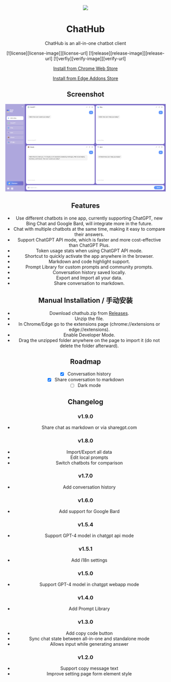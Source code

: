 <p align="center">
    <img src="./src/assets/icon.png" width="100">
</p>

<h1 align="center">ChatHub</h1>

<div align="center">

ChatHub is an all-in-one chatbot client

[![license][license-image]][license-url]
[![release][release-image]][release-url]
[![verfiy][verify-image]][verify-url]

[Install from Chrome Web Store](https://chathub.gg)

[Install from Edge Addons Store](https://microsoftedge.microsoft.com/addons/detail/chathub-allinone-chat/kdlmggoacmfoombiokflpeompajfljga)

## Screenshot

![Screenshot](screenshots/extension.png?raw=true)

## Features

- Use different chatbots in one app, currently supporting ChatGPT, new Bing Chat and Google Bard, will integrate more in the future.
- Chat with multiple chatbots at the same time, making it easy to compare their answers.
- Support ChatGPT API mode, which is faster and more cost-effective than ChatGPT Plus.
- Token usage stats when using ChatGPT API mode.
- Shortcut to quickly activate the app anywhere in the browser.
- Markdown and code highlight support.
- Prompt Library for custom prompts and community prompts.
- Conversation history saved locally.
- Export and Import all your data.
- Share conversation to markdown.

## Manual Installation / 手动安装

- Download chathub.zip from [Releases](https://github.com/chathub-dev/chathub/releases).
- Unzip the file.
- In Chrome/Edge go to the extensions page (chrome://extensions or edge://extensions).
- Enable Developer Mode.
- Drag the unzipped folder anywhere on the page to import it (do not delete the folder afterward).

## Roadmap

- [x] Conversation history
- [x] Share conversation to markdown
- [ ] Dark mode

## Changelog

### v1.9.0

- Share chat as markdown or via sharegpt.com

### v1.8.0

- Import/Export all data
- Edit local prompts
- Switch chatbots for comparison

### v1.7.0

- Add conversation history

### v1.6.0

- Add support for Google Bard

### v1.5.4

- Support GPT-4 model in chatgpt api mode

### v1.5.1

- Add i18n settings

### v1.5.0

- Support GPT-4 model in chatgpt webapp mode

### v1.4.0

- Add Prompt Library

### v1.3.0

- Add copy code button
- Sync chat state between all-in-one and standalone mode
- Allows input while generating answer

### v1.2.0

- Support copy message text
- Improve setting page form element style
